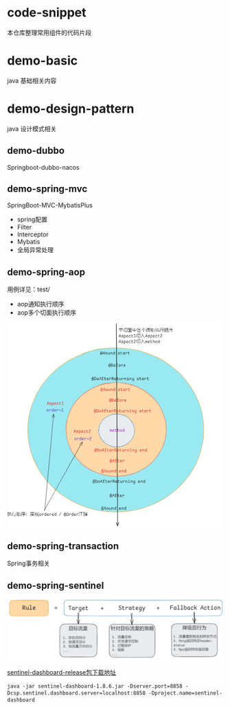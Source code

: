 # code-snippet
本仓库整理常用组件的代码片段

# demo-basic
java 基础相关内容

# demo-design-pattern
java 设计模式相关

## demo-dubbo
Springboot-dubbo-nacos

## demo-spring-mvc
SpringBoot-MVC-MybatisPlus
- spring配置
- Filter
- Interceptor
- Mybatis
- 全局异常处理

## demo-spring-aop
用例详见：test/
- aop通知执行顺序
- aop多个切面执行顺序

![aop](./images/aop.png)

## demo-spring-transaction
Spring事务相关

## demo-spring-sentinel

![sentinel-rule](./images/sentinel-rule.png)

[sentinel-dashboard-release包下载地址](https://github.com/alibaba/Sentinel/releases)

```shell
java -jar sentinel-dashboard-1.8.6.jar -Dserver.port=8858 -Dcsp.sentinel.dashboard.server=localhost:8858 -Dproject.name=sentinel-dashboard
```
